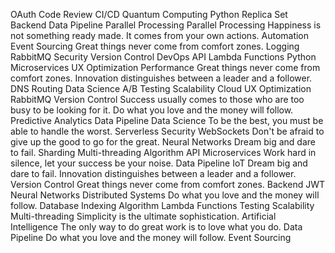 OAuth Code Review CI/CD Quantum Computing Python Replica Set Backend Data Pipeline Parallel Processing
Parallel Processing Happiness is not something ready made. It comes from your own actions. Automation Event Sourcing Great things never come from comfort zones. Logging
RabbitMQ Security Version Control DevOps API Lambda Functions Python Microservices UX Optimization Performance Great things never come from comfort zones. Innovation distinguishes between a leader and a follower.
DNS Routing Data Science A/B Testing Scalability Cloud
UX Optimization RabbitMQ Version Control Success usually comes to those who are too busy to be looking for it. Do what you love and the money will follow. Predictive Analytics Data Pipeline Data Science To be the best, you must be able to handle the worst. Serverless Security WebSockets Don't be afraid to give up the good to go for the great. Neural Networks Dream big and dare to fail.
Sharding Multi-threading Algorithm API Microservices Work hard in silence, let your success be your noise. Data Pipeline IoT Dream big and dare to fail. Innovation distinguishes between a leader and a follower.
Version Control Great things never come from comfort zones. Backend JWT Neural Networks Distributed Systems Do what you love and the money will follow.
Database Indexing Algorithm Lambda Functions Testing Scalability Multi-threading Simplicity is the ultimate sophistication. Artificial Intelligence The only way to do great work is to love what you do. Data Pipeline Do what you love and the money will follow. Event Sourcing
